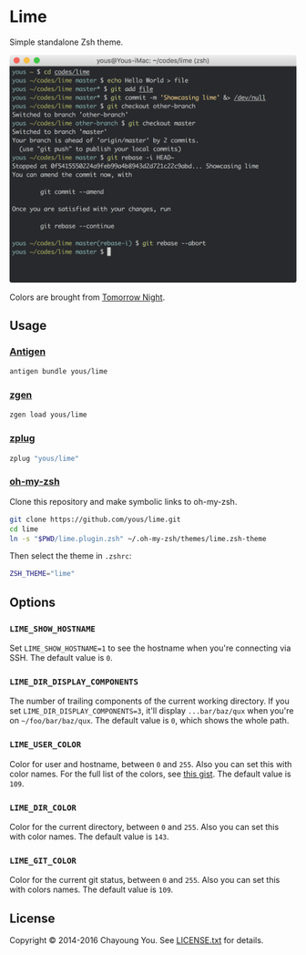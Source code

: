 # Lime

Simple standalone Zsh theme.

<img width="570" alt="Lime" src="demo/lime.png">

Colors are brought from [Tomorrow
Night](https://github.com/chriskempson/tomorrow-theme#tomorrow-night).

## Usage

### [Antigen](https://github.com/zsh-users/antigen)

``` zsh
antigen bundle yous/lime
```

### [zgen](https://github.com/tarjoilija/zgen)

``` zsh
zgen load yous/lime
```

### [zplug](https://github.com/b4b4r07/zplug)

``` zsh
zplug "yous/lime"
```

### [oh-my-zsh](https://github.com/robbyrussell/oh-my-zsh)

Clone this repository and make symbolic links to oh-my-zsh.

``` sh
git clone https://github.com/yous/lime.git
cd lime
ln -s "$PWD/lime.plugin.zsh" ~/.oh-my-zsh/themes/lime.zsh-theme
```

Then select the theme in `.zshrc`:

``` zsh
ZSH_THEME="lime"
```

## Options

### `LIME_SHOW_HOSTNAME`

Set `LIME_SHOW_HOSTNAME=1` to see the hostname when you're connecting via SSH.
The default value is `0`.

### `LIME_DIR_DISPLAY_COMPONENTS`

The number of trailing components of the current working directory. If you set
`LIME_DIR_DISPLAY_COMPONENTS=3`, it'll display `...bar/baz/qux` when you're on
`~/foo/bar/baz/qux`. The default value is `0`, which shows the whole path.

### `LIME_USER_COLOR`

Color for user and hostname, between `0` and `255`. Also you can set this with
color names. For the full list of the colors, see [this
gist](https://gist.github.com/yous/c303055cf65a99d65488). The default value is
`109`.

### `LIME_DIR_COLOR`

Color for the current directory, between `0` and `255`. Also you can set this
with color names. The default value is `143`.

### `LIME_GIT_COLOR`

Color for the current git status, between `0` and `255`. Also you can set this
with colors names. The default value is `109`.

## License

Copyright © 2014-2016 Chayoung You. See [LICENSE.txt](LICENSE.txt) for details.
